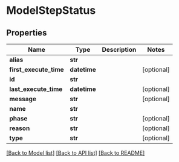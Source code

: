 # ModelStepStatus

## Properties
Name | Type | Description | Notes
------------ | ------------- | ------------- | -------------
**alias** | **str** |  | 
**first_execute_time** | **datetime** |  | [optional] 
**id** | **str** |  | 
**last_execute_time** | **datetime** |  | [optional] 
**message** | **str** |  | [optional] 
**name** | **str** |  | 
**phase** | **str** |  | [optional] 
**reason** | **str** |  | [optional] 
**type** | **str** |  | [optional] 

[[Back to Model list]](../README.md#documentation-for-models) [[Back to API list]](../README.md#documentation-for-api-endpoints) [[Back to README]](../README.md)

